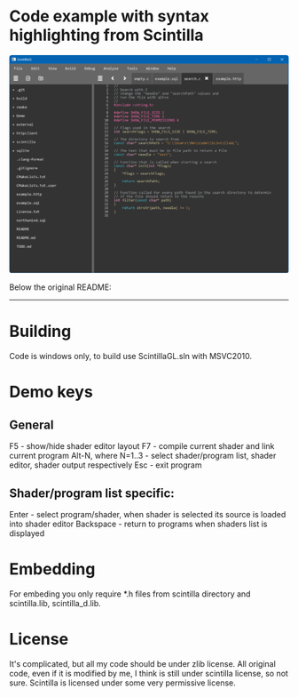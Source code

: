 # Code example with syntax highlighting from Scintilla

![Screenshot](./screenshot.png)

Below the original README:

-------
Building
===================================

Code is windows only, to build use ScintillaGL.sln with MSVC2010.



Demo keys
===================================

General
---------------------------------------------
F5 - show/hide shader editor layout
F7 - compile current shader and link current program
Alt-N, where N=1..3 - select shader/program list, shader editor, shader output respectively
Esc - exit program

Shader/program list specific:
---------------------------------------------
Enter - select program/shader, when shader is selected its source is loaded into shader editor
Backspace - return to programs when shaders list is displayed



Embedding
===================================

For embeding you only require *.h files from scintilla directory and scintilla.lib, scintilla_d.lib.



License
===================================

It's complicated, but all my code should be under zlib license. All original code, even if it is modified by me, I think is still under scintilla license, so not sure.
Scintilla is licensed under some very permissive license.
